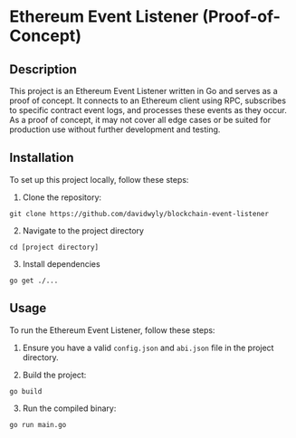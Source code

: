 # Ethereum Event Listener (Proof-of-Concept)

## Description
This project is an Ethereum Event Listener written in Go and serves as a proof of concept. It connects to an Ethereum client using RPC, subscribes to specific contract event logs, and processes these events as they occur. As a proof of concept, it may not cover all edge cases or be suited for production use without further development and testing.

## Installation

To set up this project locally, follow these steps:

1. Clone the repository:

```
git clone https://github.com/davidwyly/blockchain-event-listener
```

2. Navigate to the project directory

```
cd [project directory]
```

3. Install dependencies

```
go get ./...
```

## Usage

To run the Ethereum Event Listener, follow these steps:

1. Ensure you have a valid `config.json` and `abi.json` file in the project directory.

2. Build the project:

```
go build
```

3. Run the compiled binary:

```
go run main.go
```
